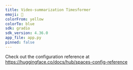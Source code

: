```yaml
---
title: Video-summarization Timesformer
emoji: 🐠
colorFrom: yellow
colorTo: blue
sdk: gradio
sdk_version: 4.36.0
app_file: app.py
pinned: false
---
```


Check out the configuration reference at https://huggingface.co/docs/hub/spaces-config-reference

